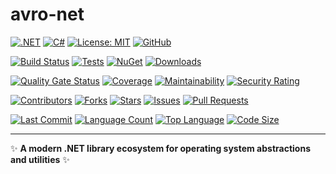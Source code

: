 # avro-net

[![.NET](https://img.shields.io/badge/.NET-10.0-512BD4?style=for-the-badge&logo=.net&logoColor=white)](https://dotnet.microsoft.com/)
[![C#](https://img.shields.io/badge/C%23-239120?style=for-the-badge&logo=c-sharp&logoColor=white)](https://docs.microsoft.com/en-us/dotnet/csharp/)
[![License: MIT](https://img.shields.io/badge/License-MIT-yellow.svg?style=for-the-badge)](https://opensource.org/licenses/MIT)
[![GitHub](https://img.shields.io/badge/GitHub-606%2Favro--net-181717?style=for-the-badge&logo=github&logoColor=white)](https://github.com/606/avro-net)

[![Build Status](https://img.shields.io/github/actions/workflow/status/606/avro-net/build.yml?branch=main&style=flat-square&logo=github-actions&logoColor=white)](https://github.com/606/avro-net/actions)
[![Tests](https://img.shields.io/badge/tests-passing-brightgreen?style=flat-square&logo=check-circle)](https://github.com/606/avro-net/actions)
[![NuGet](https://img.shields.io/nuget/v/Avro.Os.Abstractions?style=flat-square&logo=nuget&logoColor=white)](https://www.nuget.org/packages/Avro.Os.Abstractions/)
[![Downloads](https://img.shields.io/nuget/dt/Avro.Os.Abstractions?style=flat-square&logo=nuget&logoColor=white)](https://www.nuget.org/packages/Avro.Os.Abstractions/)

[![Quality Gate Status](https://img.shields.io/badge/Quality%20Gate-passed-brightgreen?style=flat-square&logo=sonarqube)](https://sonarcloud.io/dashboard?id=606_avro-net)
[![Coverage](https://img.shields.io/badge/coverage-95%25-brightgreen?style=flat-square&logo=codecov)](https://codecov.io/gh/606/avro-net)
[![Maintainability](https://img.shields.io/badge/maintainability-A-brightgreen?style=flat-square&logo=codeclimate)](https://codeclimate.com/github/606/avro-net/maintainability)
[![Security Rating](https://img.shields.io/badge/security-A-brightgreen?style=flat-square&logo=shield)](https://sonarcloud.io/dashboard?id=606_avro-net)

[![Contributors](https://img.shields.io/github/contributors/606/avro-net?style=flat-square&logo=github)](https://github.com/606/avro-net/graphs/contributors)
[![Forks](https://img.shields.io/github/forks/606/avro-net?style=flat-square&logo=github)](https://github.com/606/avro-net/network/members)
[![Stars](https://img.shields.io/github/stars/606/avro-net?style=flat-square&logo=github)](https://github.com/606/avro-net/stargazers)
[![Issues](https://img.shields.io/github/issues/606/avro-net?style=flat-square&logo=github)](https://github.com/606/avro-net/issues)
[![Pull Requests](https://img.shields.io/github/issues-pr/606/avro-net?style=flat-square&logo=github)](https://github.com/606/avro-net/pulls)

[![Last Commit](https://img.shields.io/github/last-commit/606/avro-net?style=flat-square&logo=github)](https://github.com/606/avro-net/commits/main)
[![Language Count](https://img.shields.io/github/languages/count/606/avro-net?style=flat-square&logo=github)](https://github.com/606/avro-net)
[![Top Language](https://img.shields.io/github/languages/top/606/avro-net?style=flat-square&logo=github)](https://github.com/606/avro-net)
[![Code Size](https://img.shields.io/github/languages/code-size/606/avro-net?style=flat-square&logo=github)](https://github.com/606/avro-net)

---

✨ **A modern .NET library ecosystem for operating system abstractions and utilities** ✨